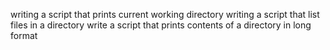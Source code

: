 writing a script that prints current working directory
writing a script that list files in a directory
write a script that prints contents of a directory in long format
